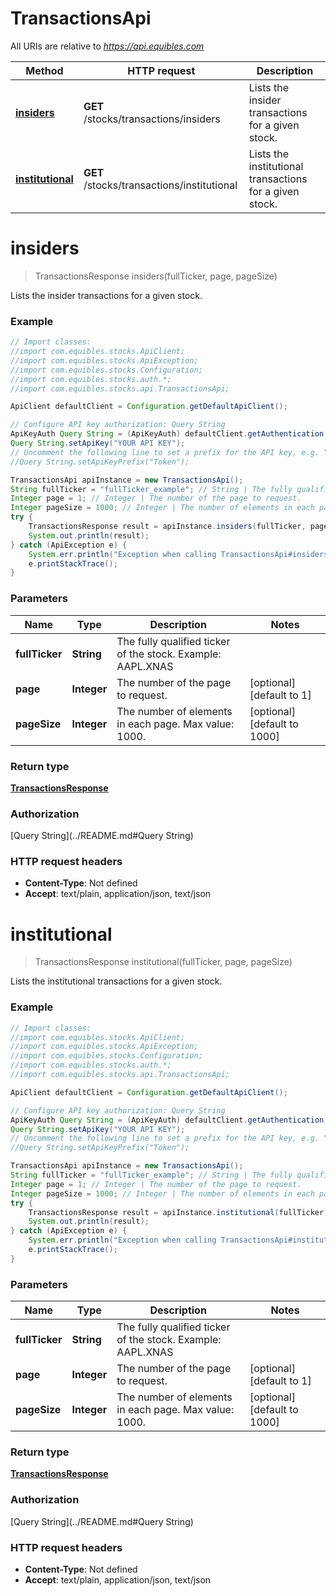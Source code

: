 # TransactionsApi

All URIs are relative to *https://api.equibles.com*

Method | HTTP request | Description
------------- | ------------- | -------------
[**insiders**](TransactionsApi.md#insiders) | **GET** /stocks/transactions/insiders | Lists the insider transactions for a given stock.
[**institutional**](TransactionsApi.md#institutional) | **GET** /stocks/transactions/institutional | Lists the institutional transactions for a given stock.

<a name="insiders"></a>
# **insiders**
> TransactionsResponse insiders(fullTicker, page, pageSize)

Lists the insider transactions for a given stock.

### Example
```java
// Import classes:
//import com.equibles.stocks.ApiClient;
//import com.equibles.stocks.ApiException;
//import com.equibles.stocks.Configuration;
//import com.equibles.stocks.auth.*;
//import com.equibles.stocks.api.TransactionsApi;

ApiClient defaultClient = Configuration.getDefaultApiClient();

// Configure API key authorization: Query String
ApiKeyAuth Query String = (ApiKeyAuth) defaultClient.getAuthentication("Query String");
Query String.setApiKey("YOUR API KEY");
// Uncomment the following line to set a prefix for the API key, e.g. "Token" (defaults to null)
//Query String.setApiKeyPrefix("Token");

TransactionsApi apiInstance = new TransactionsApi();
String fullTicker = "fullTicker_example"; // String | The fully qualified ticker of the stock. Example: AAPL.XNAS
Integer page = 1; // Integer | The number of the page to request.
Integer pageSize = 1000; // Integer | The number of elements in each page. Max value: 1000.
try {
    TransactionsResponse result = apiInstance.insiders(fullTicker, page, pageSize);
    System.out.println(result);
} catch (ApiException e) {
    System.err.println("Exception when calling TransactionsApi#insiders");
    e.printStackTrace();
}
```

### Parameters

Name | Type | Description  | Notes
------------- | ------------- | ------------- | -------------
 **fullTicker** | **String**| The fully qualified ticker of the stock. Example: AAPL.XNAS |
 **page** | **Integer**| The number of the page to request. | [optional] [default to 1]
 **pageSize** | **Integer**| The number of elements in each page. Max value: 1000. | [optional] [default to 1000]

### Return type

[**TransactionsResponse**](TransactionsResponse.md)

### Authorization

[Query String](../README.md#Query String)

### HTTP request headers

 - **Content-Type**: Not defined
 - **Accept**: text/plain, application/json, text/json

<a name="institutional"></a>
# **institutional**
> TransactionsResponse institutional(fullTicker, page, pageSize)

Lists the institutional transactions for a given stock.

### Example
```java
// Import classes:
//import com.equibles.stocks.ApiClient;
//import com.equibles.stocks.ApiException;
//import com.equibles.stocks.Configuration;
//import com.equibles.stocks.auth.*;
//import com.equibles.stocks.api.TransactionsApi;

ApiClient defaultClient = Configuration.getDefaultApiClient();

// Configure API key authorization: Query String
ApiKeyAuth Query String = (ApiKeyAuth) defaultClient.getAuthentication("Query String");
Query String.setApiKey("YOUR API KEY");
// Uncomment the following line to set a prefix for the API key, e.g. "Token" (defaults to null)
//Query String.setApiKeyPrefix("Token");

TransactionsApi apiInstance = new TransactionsApi();
String fullTicker = "fullTicker_example"; // String | The fully qualified ticker of the stock. Example: AAPL.XNAS
Integer page = 1; // Integer | The number of the page to request.
Integer pageSize = 1000; // Integer | The number of elements in each page. Max value: 1000.
try {
    TransactionsResponse result = apiInstance.institutional(fullTicker, page, pageSize);
    System.out.println(result);
} catch (ApiException e) {
    System.err.println("Exception when calling TransactionsApi#institutional");
    e.printStackTrace();
}
```

### Parameters

Name | Type | Description  | Notes
------------- | ------------- | ------------- | -------------
 **fullTicker** | **String**| The fully qualified ticker of the stock. Example: AAPL.XNAS |
 **page** | **Integer**| The number of the page to request. | [optional] [default to 1]
 **pageSize** | **Integer**| The number of elements in each page. Max value: 1000. | [optional] [default to 1000]

### Return type

[**TransactionsResponse**](TransactionsResponse.md)

### Authorization

[Query String](../README.md#Query String)

### HTTP request headers

 - **Content-Type**: Not defined
 - **Accept**: text/plain, application/json, text/json


